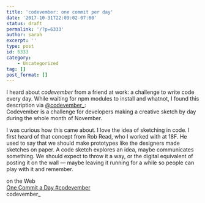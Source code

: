 ```yaml
---
title: 'codevember: one commit per day'
date: '2017-10-31T22:09:02-07:00'
status: draft
permalink: '/?p=6333'
author: sarah
excerpt: ''
type: post
id: 6333
category:
    - Uncategorized
tag: []
post_format: []
---
```

I heard about *codevember* from a friend at work: a challenge to write code every day. While waiting for npm modules to install and whatnot, I found this description via [@codevember\_](https://twitter.com/codevember_):  
 Codevember is a challenge for developers making a creative sketch by day during the whole month of November.

I was curious how this came about. I love the idea of sketching in code. I first heard of that concept from Rob Read, who I worked with at 18F. He used to say that we should make prototypes like the designers made sketches on paper. A code sketch explores an idea, maybe communicates something. We should expect to throw it a way, or the digital equivalent of posting it on the wall — maybe leaving it running for a while so people can play with it and remember.

on the Web  
[One Commit a Day #codevember](https://coderead.wordpress.com/2013/11/01/one-commit-a-day-codevember/)  
codevember\_